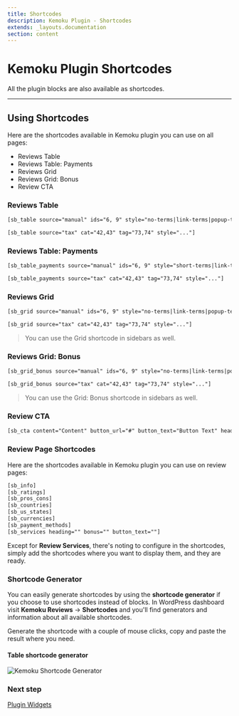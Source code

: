 ```yaml
---
title: Shortcodes
description: Kemoku Plugin - Shortcodes
extends: _layouts.documentation
section: content
---
```


# Kemoku Plugin Shortcodes

All the plugin blocks are also available as shortcodes.

---

## Using Shortcodes

Here are the shortcodes available in Kemoku plugin you can use on all pages:

- Reviews Table
- Reviews Table: Payments
- Reviews Grid
- Reviews Grid: Bonus
- Review CTA

### Reviews Table

```html
[sb_table source="manual" ids="6, 9" style="no-terms|link-terms|popup-terms spacing altrows"]

[sb_table source="tax" cat="42,43" tag="73,74" style="..."]
```

### Reviews Table: Payments

```html
[sb_table_payments source="manual" ids="6, 9" style="short-terms|link-terms|popup-terms"]

[sb_table_payments source="tax" cat="42,43" tag="73,74" style="..."]
```

### Reviews Grid

```html
[sb_grid source="manual" ids="6, 9" style="no-terms|link-terms|popup-terms"]

[sb_grid source="tax" cat="42,43" tag="73,74" style="..."]
```

> You can use the Grid shortcode in sidebars as well.

### Reviews Grid: Bonus

```html
[sb_grid_bonus source="manual" ids="6, 9" style="no-terms|link-terms|popup-terms"]

[sb_grid_bonus source="tax" cat="42,43" tag="73,74" style="..."]
```

> You can use the Grid: Bonus shortcode in sidebars as well.

### Review CTA

```html
[sb_cta content="Content" button_url="#" button_text="Button Text" heading="Heading"]
```

### Review Page Shortcodes

Here are the shortcodes available in Kemoku plugin you can use on review pages:

```html
[sb_info]
[sb_ratings]
[sb_pros_cons]
[sb_countries]
[sb_us_states]
[sb_currencies]
[sb_payment_methods]
[sb_services heading="" bonus="" button_text=""]
```

Except for **Review Services**, there's noting to configure in the shortcodes, simply add the shortcodes where you want to display them, and they are ready.

### Shortcode Generator

You can easily generate shortcodes by using the **shortcode generator** if you choose to use shortcodes instead of blocks. In WordPress dashboard visit **Kemoku Reviews** &#8594; **Shortcodes** and you'll find generators and information about all available shortcodes.

Generate the shortcode with a couple of mouse clicks, copy and paste the result where you need.

#### Table shortcode generator

![Kemoku Shortcode Generator](https://media.dinomatic.com/images/docs/kemoku/kemoku-shortcode-generator.png)


### Next step

[Plugin Widgets](/docs/kemoku/widgets/)
